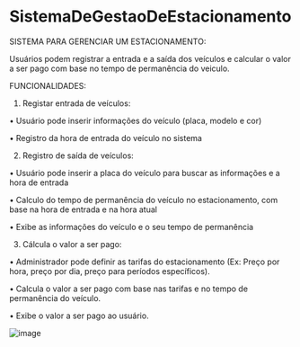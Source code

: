 # SistemaDeGestaoDeEstacionamento
SISTEMA PARA GERENCIAR UM ESTACIONAMENTO:

Usuários podem registrar a entrada e a saída dos veículos e calcular 
o valor a ser pago com base no tempo de permanência do veiculo.


FUNCIONALIDADES:


1. Registar entrada de veículos:

  • Usuário pode inserir informações do veículo (placa, modelo e cor)
  
  • Registro da hora de entrada do veículo no sistema
  
  
2. Registro de saída de veículos:

  • Usuário pode inserir a placa do veículo para buscar as informações e a hora de entrada
  
  • Calculo do tempo de permanência do veículo no estacionamento, com base na hora de entrada e na hora atual
  
  • Exibe as informações do veículo e o seu tempo de permanência
  
  
3. Cálcula o valor a ser pago:

  • Administrador pode definir as tarifas do estacionamento (Ex: Preço 
    por hora, preço por dia, preço para períodos específicos).
    
  • Calcula o valor a ser pago com base nas tarifas e no tempo de permanência do veículo.
  
  • Exibe o valor a ser pago ao usuário.



![image](https://github.com/liane-heidemann/SistemaDeGestaoDeEstacionamento/assets/54177181/41b9ea5f-1afb-4a8e-8ed9-b777ab60d2eb)
